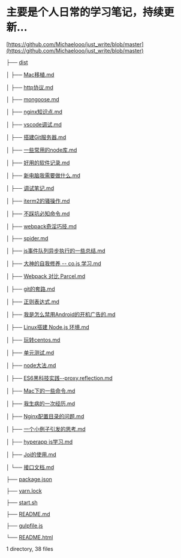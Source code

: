 # 主要是个人日常的学习笔记，持续更新...

[https://github.com/Michaelooo/just_write/blob/master](https://github.com/Michaelooo/just_write/blob/master)  

├── [dist](https://github.com/Michaelooo/just_write/blob/master/dist/)  

│ ├── [Mac移植.md](https://github.com/Michaelooo/just_write/blob/master/dist/Mac%E7%A7%BB%E6%A4%8D.md)  

│ ├── [http协议.md](https://github.com/Michaelooo/just_write/blob/master/dist/http%E5%8D%8F%E8%AE%AE.md)  

│ ├── [mongoose.md](https://github.com/Michaelooo/just_write/blob/master/dist/mongoose.md)  

│ ├── [nginx知识点.md](https://github.com/Michaelooo/just_write/blob/master/dist/nginx%E7%9F%A5%E8%AF%86%E7%82%B9.md)  

│ ├── [vscode调试.md](https://github.com/Michaelooo/just_write/blob/master/dist/vscode%E8%B0%83%E8%AF%95.md)  

│ ├── [搭建Git服务器.md](https://github.com/Michaelooo/just_write/blob/master/dist/%E6%90%AD%E5%BB%BAGit%E6%9C%8D%E5%8A%A1%E5%99%A8.md)  

│ ├── [一些常用的node库.md](https://github.com/Michaelooo/just_write/blob/master/dist/%E4%B8%80%E4%BA%9B%E5%B8%B8%E7%94%A8%E7%9A%84node%E5%BA%93.md)  

│ ├── [好用的软件记录.md](https://github.com/Michaelooo/just_write/blob/master/dist/%E5%A5%BD%E7%94%A8%E7%9A%84%E8%BD%AF%E4%BB%B6%E8%AE%B0%E5%BD%95.md)  

│ ├── [新电脑我需要做什么.md](https://github.com/Michaelooo/just_write/blob/master/dist/%E6%96%B0%E7%94%B5%E8%84%91%E6%88%91%E9%9C%80%E8%A6%81%E5%81%9A%E4%BB%80%E4%B9%88.md)  

│ ├── [调试笔记.md](https://github.com/Michaelooo/just_write/blob/master/dist/%E8%B0%83%E8%AF%95%E7%AC%94%E8%AE%B0.md)  

│ ├── [iterm2的骚操作.md](https://github.com/Michaelooo/just_write/blob/master/dist/iterm2%E7%9A%84%E9%AA%9A%E6%93%8D%E4%BD%9C.md)  

│ ├── [不踩坑必知命令.md](https://github.com/Michaelooo/just_write/blob/master/dist/%E4%B8%8D%E8%B8%A9%E5%9D%91%E5%BF%85%E7%9F%A5%E5%91%BD%E4%BB%A4.md)  

│ ├── [webpack奇淫巧技.md](https://github.com/Michaelooo/just_write/blob/master/dist/webpack%E5%A5%87%E6%B7%AB%E5%B7%A7%E6%8A%80.md)  

│ ├── [spider.md](https://github.com/Michaelooo/just_write/blob/master/dist/spider.md)  

│ ├── [js事件队列异步执行的一些总结.md](https://github.com/Michaelooo/just_write/blob/master/dist/js%E4%BA%8B%E4%BB%B6%E9%98%9F%E5%88%97%E5%BC%82%E6%AD%A5%E6%89%A7%E8%A1%8C%E7%9A%84%E4%B8%80%E4%BA%9B%E6%80%BB%E7%BB%93.md)  

│ ├── [大神的自我修养 -- co.js 学习.md](https://github.com/Michaelooo/just_write/blob/master/dist/%E5%A4%A7%E7%A5%9E%E7%9A%84%E8%87%AA%E6%88%91%E4%BF%AE%E5%85%BB%20--%20co.js%20%E5%AD%A6%E4%B9%A0.md)  

│ ├── [Webpack 对比 Parcel.md](https://github.com/Michaelooo/just_write/blob/master/dist/Webpack%20%E5%AF%B9%E6%AF%94%20Parcel.md)  

│ ├── [git的套路.md](https://github.com/Michaelooo/just_write/blob/master/dist/git%E7%9A%84%E5%A5%97%E8%B7%AF.md)  

│ ├── [正则表达式.md](https://github.com/Michaelooo/just_write/blob/master/dist/%E6%AD%A3%E5%88%99%E8%A1%A8%E8%BE%BE%E5%BC%8F.md)  

│ ├── [我是怎么禁用Android的开机广告的.md](https://github.com/Michaelooo/just_write/blob/master/dist/%E6%88%91%E6%98%AF%E6%80%8E%E4%B9%88%E7%A6%81%E7%94%A8Android%E7%9A%84%E5%BC%80%E6%9C%BA%E5%B9%BF%E5%91%8A%E7%9A%84.md)  

│ ├── [Linux搭建 Node.js 环境.md](https://github.com/Michaelooo/just_write/blob/master/dist/Linux%E6%90%AD%E5%BB%BA%20Node.js%20%E7%8E%AF%E5%A2%83.md)  

│ ├── [玩转centos.md](https://github.com/Michaelooo/just_write/blob/master/dist/%E7%8E%A9%E8%BD%ACcentos.md)  

│ ├── [单元测试.md](https://github.com/Michaelooo/just_write/blob/master/dist/%E5%8D%95%E5%85%83%E6%B5%8B%E8%AF%95.md)  

│ ├── [node大法.md](https://github.com/Michaelooo/just_write/blob/master/dist/node%E5%A4%A7%E6%B3%95.md)  

│ ├── [ES6黑科技实践--proxy,reflection.md](https://github.com/Michaelooo/just_write/blob/master/dist/ES6%E9%BB%91%E7%A7%91%E6%8A%80%E5%AE%9E%E8%B7%B5--proxy,reflection.md)  

│ ├── [Mac下的一些命令.md](https://github.com/Michaelooo/just_write/blob/master/dist/Mac%E4%B8%8B%E7%9A%84%E4%B8%80%E4%BA%9B%E5%91%BD%E4%BB%A4.md)  

│ ├── [我生病的一次经历.md](https://github.com/Michaelooo/just_write/blob/master/dist/%E6%88%91%E7%94%9F%E7%97%85%E7%9A%84%E4%B8%80%E6%AC%A1%E7%BB%8F%E5%8E%86.md)  

│ ├── [Nginx配置目录的问题.md](https://github.com/Michaelooo/just_write/blob/master/dist/Nginx%E9%85%8D%E7%BD%AE%E7%9B%AE%E5%BD%95%E7%9A%84%E9%97%AE%E9%A2%98.md)  

│ ├── [一个小例子引发的思考.md](https://github.com/Michaelooo/just_write/blob/master/dist/%E4%B8%80%E4%B8%AA%E5%B0%8F%E4%BE%8B%E5%AD%90%E5%BC%95%E5%8F%91%E7%9A%84%E6%80%9D%E8%80%83.md)  

│ ├── [hyperapp js学习.md](https://github.com/Michaelooo/just_write/blob/master/dist/hyperapp%20js%E5%AD%A6%E4%B9%A0.md)  

│ ├── [Joi的使用.md](https://github.com/Michaelooo/just_write/blob/master/dist/Joi%E7%9A%84%E4%BD%BF%E7%94%A8.md)  

│ └── [接口文档.md](https://github.com/Michaelooo/just_write/blob/master/dist/%E6%8E%A5%E5%8F%A3%E6%96%87%E6%A1%A3.md)  

├── [package.json](https://github.com/Michaelooo/just_write/blob/master/package.json)  

├── [yarn.lock](https://github.com/Michaelooo/just_write/blob/master/yarn.lock)  

├── [start.sh](https://github.com/Michaelooo/just_write/blob/master/start.sh)  

├── [README.md](https://github.com/Michaelooo/just_write/blob/master/README.md)  

├── [gulpfile.js](https://github.com/Michaelooo/just_write/blob/master/gulpfile.js)  

└── [README.html](https://github.com/Michaelooo/just_write/blob/master/README.html)  
  
  


1 directory, 38 files   